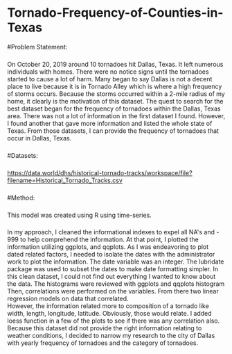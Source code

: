# Tornado-Frequency-of-Counties-in-Texas

#Problem Statement:
###
On October 20, 2019 around 10 tornadoes hit Dallas, Texas.  It left numerous individuals with homes. 
There were no notice signs until the tornadoes started to cause a lot of harm.  Many began to say 
Dallas is not a decent place to live because it is in Tornado Alley which is where a high frequency of 
storms occurs. Because the storms occurred within a 2-mile radius of my home, it clearly is the motivation
of this dataset. The quest to search for the best dataset began for the frequency of tornadoes within the
Dallas, Texas area. There was not a lot of information in the first dataset I found.  However, I found 
another that gave more information and listed the whole state of Texas.  From those datasets, I can provide
the frequency of tornadoes that occur in Dallas, Texas. 
###
#Datasets: 
 ###
 https://data.world/dhs/historical-tornado-tracks/workspace/file?filename=Historical_Tornado_Tracks.csv
 ###

#Method:
###
This model was created using R using time-series.
###
###
In my approach, I cleaned the informational indexes to expel all NA's and - 999 to help comprehend the information.
At that point, I plotted the information utilizing ggplots, and qqplots. As I was endeavoring to plot dated related 
factors, I needed to isolate the dates with the administrator work to plot the information. The date variable was an
integer. The lubridate package was used to subset the dates to make date formatting simpler. In this clean dataset, 
I could not find out everything I wanted to know about the data.  The histograms were reviewed with ggplots and qqplots 
histogram Then, correlations were performed on the variables.  From there two linear regression models on data that correlated.  
However, the information related more to composition of a tornado like width, length, longitude, latitude.  Obviously,
those would relate.  I added loess function in a few of the plots to see if there was any correlation also. Because this 
dataset did not provide the right information relating to weather conditions, I decided to narrow my research to the city of 
Dallas with yearly frequency of tornadoes and the category of tornadoes.
###
